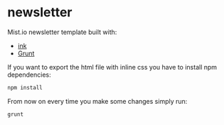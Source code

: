 # newsletter

Mist.io newsletter template built with:

- [ink](http://foundation.zurb.com/emails.html)
- [Grunt](http://gruntjs.com/)

If you want to export the html file with inline css you have to install npm dependencies:

```bash
npm install
```

From now on every time you make some changes simply run:

```bash
grunt
```
